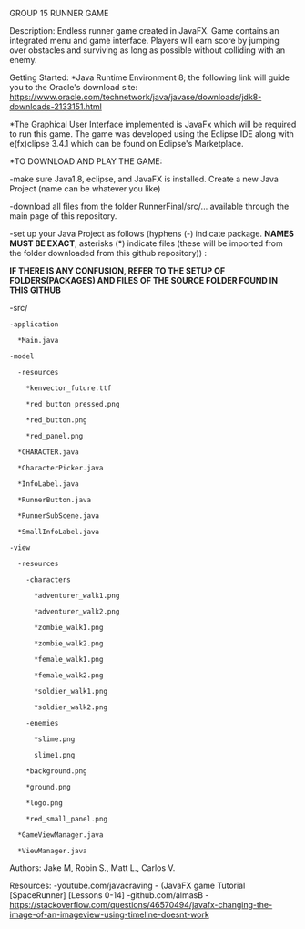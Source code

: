 GROUP 15 RUNNER GAME 

Description: Endless runner game created in JavaFX. Game contains an integrated menu and game interface. Players will earn score by jumping over obstacles and surviving as long as possible without colliding with an enemy. 

Getting Started:
*Java Runtime Environment 8; the following link will guide you to the Oracle's download site:
  https://www.oracle.com/technetwork/java/javase/downloads/jdk8-downloads-2133151.html 

*The Graphical User Interface implemented is JavaFx which will be required to run this game. The game was developed using the Eclipse IDE along with e(fx)clipse 3.4.1 which can be found on Eclipse's Marketplace.

*TO DOWNLOAD AND PLAY THE GAME: 

-make sure Java1.8, eclipse, and JavaFX is installed. Create a new Java Project (name can be whatever you like)

-download all files from the folder RunnerFinal/src/... available through the main page of this repository.

-set up your Java Project as follows (hyphens (-) indicate package. **NAMES MUST BE EXACT**, asterisks (*) indicate files (these will be imported from the folder downloaded from this github repository)) :

**IF THERE IS ANY CONFUSION, REFER TO THE SETUP OF FOLDERS(PACKAGES) AND FILES OF THE SOURCE FOLDER FOUND IN THIS GITHUB**



  -src/
  
    -application
    
      *Main.java
      
    -model
    
      -resources
      
        *kenvector_future.ttf
        
        *red_button_pressed.png
        
        *red_button.png
        
        *red_panel.png
        
      *CHARACTER.java
      
      *CharacterPicker.java
      
      *InfoLabel.java
      
      *RunnerButton.java
      
      *RunnerSubScene.java
      
      *SmallInfoLabel.java
      
    -view
    
      -resources
      
        -characters
        
          *adventurer_walk1.png
          
          *adventurer_walk2.png
          
          *zombie_walk1.png
          
          *zombie_walk2.png
          
          *female_walk1.png
          
          *female_walk2.png
          
          *soldier_walk1.png
          
          *soldier_walk2.png
          
        -enemies
        
          *slime.png
          
          slime1.png
          
        *background.png
        
        *ground.png
        
        *logo.png
        
        *red_small_panel.png
        
      *GameViewManager.java
      
      *ViewManager.java
    

Authors: Jake M, Robin S., Matt L., Carlos V.

Resources:
-youtube.com/javacraving - (JavaFX game Tutorial [SpaceRunner] [Lessons 0-14] 
-github.com/almasB
-https://stackoverflow.com/questions/46570494/javafx-changing-the-image-of-an-imageview-using-timeline-doesnt-work

